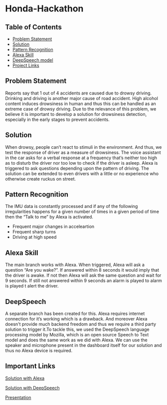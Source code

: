 # Honda-Hackathon

## Table of Contents

- [Problem Statement](#Problem-Statement)
- [Solution](#solution)
- [Pattern Recognition](#Pattern-Recognition)
- [Alexa Skill](#Alexa-Skill)
- [DeepSpeech model](#DeepSpeech)
- [Project Links](#Important-links)

## Problem Statement 
Reports say that 1 out of 4 accidents are caused due to drowsy driving. Drinking and driving is another major cause of road accident. High alcohol content induces drowsiness in human and thus this can be handled as an extreme case of drowsy driving. Due to the relevance of this problem, we believe it is important to develop a solution for drowsiness detection, especially in the early stages to prevent accidents.

## Solution
When drowsy, people can’t react to stimuli in the environment. And thus, we test the response of driver as a measure of drowsiness. The voice assistant in the car asks for a verbal response at a frequency that’s neither too high as to disturb the driver nor too low to check if the driver is asleep. Alexa is triggered to ask questions depending upon the pattern of driving. The solution can be extended to even drivers with a little or no experience who otherwise create ruckus on street.

## Pattern Recognition
The IMU data is constantly processed and if any of the following irregularities happens for a given number of times in a given period of time then the “Talk to me” by Alexa is activated.
* Frequent major changes in acceleartion
* Frequent sharp turns
* Driving at high speed

## Alexa Skill
The main branch works with Alexa. When triggered, Alexa will ask a question “Are you wake?”. If answered within 8 seconds it would imply that the driver is awake. If not then Alexa will ask the same question and wait for 9 seconds. If still not answered within 9 seconds an alarm is played to alarm is played t alert the driver.

## DeepSpeech
A separate branch has been created for this. Alexa requires internet connection for it’s working which is a drawback. And moreover Alexa doesn't provide much backend freedom and thus we require a third party solution to trigger it.To tackle this, we used the DeepSpeech language processing model by Mozilla, which is an open source Speech to Text model and does the same work as we did with Alexa. We can use the speaker and microphone present in the dashboard itself for our solution and thus no Alexa device is required.

## Important Links
[Solution with Alexa](https://youtu.be/djmmt2VUex4)

[Solution with DeepSpeech](https://youtu.be/AG4IujGmdxM)

[Presentation](https://docs.google.com/presentation/d/1FnJl_b-WKMzxwABSV__NzlueZjmv7LkCQJ3kzsJecPQ/edit?usp=sharing)

